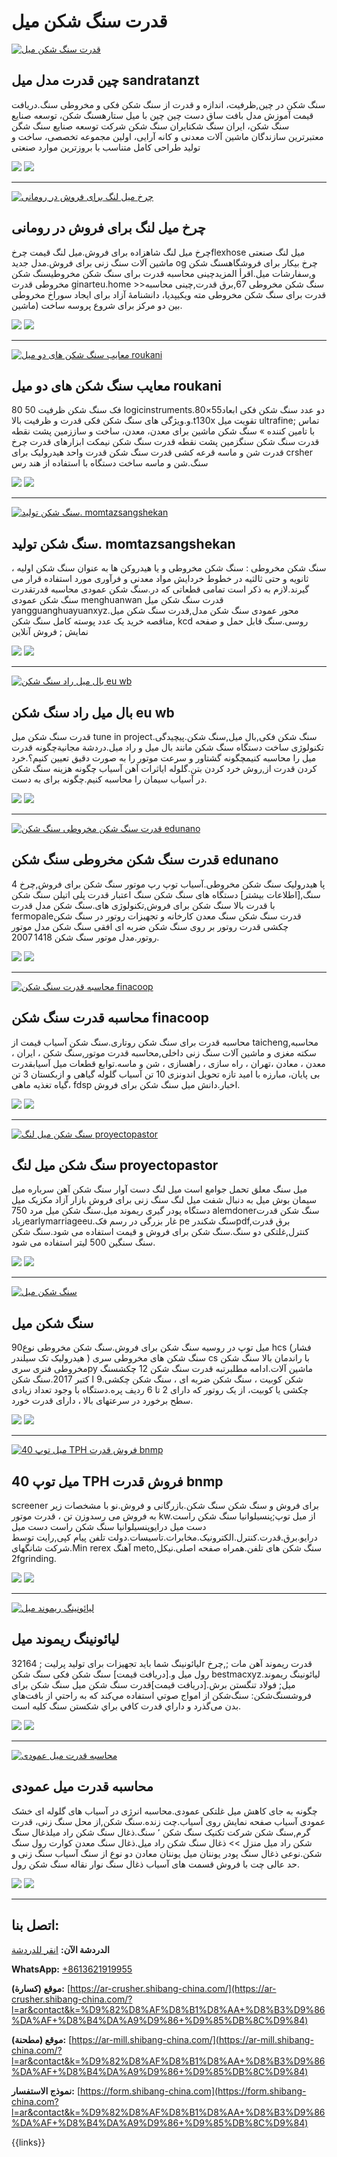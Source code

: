 # قدرت سنگ شکن میل

<a href="https://swt.shibang-china.com/?n=lxq&l=ar&img&k=%D9%82%D8%AF%D8%B1%D8%AA+%D8%B3%D9%86%DA%AF+%D8%B4%DA%A9%D9%86+%D9%85%DB%8C%D9%84" target="_blank">![قدرت سنگ شکن میل](http://static.shibang-china.com/all-800x300/867.jpg)</a>

## چین قدرت مدل میل sandratanzt
سنگ شکن در چین,ظرفیت، اندازه و قدرت از سنگ شکن فکی و مخروطی سنگ.دریافت قیمت آموزش مدل بافت ساق دست چین چین با میل ستارهسنگ شکن، توسعه صنایع سنگ شکن، ایران سنگ شکنایران سنگ شکن شرکت توسعه صنایع سنگ شگن معتبرترین سازندگان ماشین آلات معدنی و کانه آرایی، اولین مجموعه تخصصی، ساخت و تولید طراحی کامل متناسب با بروزترین موارد صنعتی


<a href="https://whatsapp.shibangsoft.com/WhatsApp.php" target="_blank" title="WhatsApp">![](http://static.shibang-china.com/icon/whatsapp.png)</a> <a href="https://swt.shibang-china.com/?n=lxq&l=ar&icon&k=%D9%82%D8%AF%D8%B1%D8%AA+%D8%B3%D9%86%DA%AF+%D8%B4%DA%A9%D9%86+%D9%85%DB%8C%D9%84" target="_blank">![](http://static.shibang-china.com/icon/chat-ar.png)</a>

---

<a href="https://swt.shibang-china.com/?n=lxq&l=ar&img&k=%D9%82%D8%AF%D8%B1%D8%AA+%D8%B3%D9%86%DA%AF+%D8%B4%DA%A9%D9%86+%D9%85%DB%8C%D9%84" target="_blank">![چرخ میل لنگ برای فروش در رومانی](http://static.shibang-china.com/all-800x300/1505.jpg)</a>

## چرخ میل لنگ برای فروش در رومانی
چرخ میل لنگ شاهزاده برای فروش.میل لنگ قیمت چرخflexhose میل لنگ صنعتی ماشین آلات سنگ زنی برای فروش.مدل جدید og چرخ بیکار برای فروشگاهسنگ شکن و,سفارشات میل.اقرأ المزيدچینی محاسبه قدرت برای سنگ شکن مخروطیسنگ شکن مخروطی قدرت ginarteu.home >>سنگ شکن مخروطی 67,برق قدرت,چینی محاسبه قدرت برای سنگ شکن مخروطی مته ویکیپدیا، دانشنامهٔ آزاد برای ایجاد سوراخ مخروطی بین دو مرکز برای شروع پروسه ساخت (ماشین.


<a href="https://whatsapp.shibangsoft.com/WhatsApp.php" target="_blank" title="WhatsApp">![](http://static.shibang-china.com/icon/whatsapp.png)</a> <a href="https://swt.shibang-china.com/?n=lxq&l=ar&icon&k=%D9%82%D8%AF%D8%B1%D8%AA+%D8%B3%D9%86%DA%AF+%D8%B4%DA%A9%D9%86+%D9%85%DB%8C%D9%84" target="_blank">![](http://static.shibang-china.com/icon/chat-ar.png)</a>

---

<a href="https://swt.shibang-china.com/?n=lxq&l=ar&img&k=%D9%82%D8%AF%D8%B1%D8%AA+%D8%B3%D9%86%DA%AF+%D8%B4%DA%A9%D9%86+%D9%85%DB%8C%D9%84" target="_blank">![معایب سنگ شکن های دو میل roukani](http://static.shibang-china.com/all-800x300/250.jpg)</a>

## معایب سنگ شکن های دو میل roukani
فک سنگ شکن ظرفیت 50 80 logicinstruments.دو عدد سنگ شکن فکی ابعاد55×80 و.ویژگی های سنگ شکن فکی قدرت و ظرفیت بالا.t130x تقویت میل ultrafine; تماس با تامین کننده » سنگ شکن ماشین برای معدن، معدن، ساخت و ساززمین پشت نقطه قدرت سنگ شکن سنگزمین پشت نقطه قدرت سنگ شکن نیمکت ابزارهای قدرت چرخ قدرت شن و ماسه قرعه کشی قدرت سنگ شکن قدرت واحد هیدرولیک برای crsher سنگ.شن و ماسه ساخت دستگاه با استفاده از هند رس


<a href="https://whatsapp.shibangsoft.com/WhatsApp.php" target="_blank" title="WhatsApp">![](http://static.shibang-china.com/icon/whatsapp.png)</a> <a href="https://swt.shibang-china.com/?n=lxq&l=ar&icon&k=%D9%82%D8%AF%D8%B1%D8%AA+%D8%B3%D9%86%DA%AF+%D8%B4%DA%A9%D9%86+%D9%85%DB%8C%D9%84" target="_blank">![](http://static.shibang-china.com/icon/chat-ar.png)</a>

---

<a href="https://swt.shibang-china.com/?n=lxq&l=ar&img&k=%D9%82%D8%AF%D8%B1%D8%AA+%D8%B3%D9%86%DA%AF+%D8%B4%DA%A9%D9%86+%D9%85%DB%8C%D9%84" target="_blank">![سنگ شکن تولید. momtazsangshekan](http://static.shibang-china.com/all-800x300/1018.jpg)</a>

## سنگ شکن تولید. momtazsangshekan
سنگ شکن مخروطی : سنگ شکن مخروطی و یا هیدروکن ها به عنوان سنگ شکن اولیه ، ثانویه و حتی ثالثیه در خطوط خردایش مواد معدنی و فرآوری مورد استفاده قرار می گیرند.لازم به ذکر است تمامی قطعاتی که در.سنگ شکن عمودی محاسبه قدرتقدرت سنگ شکن عمودی menghuanwan قدرت سنگ شکن میل yangguanghuayuanxyz.محور عمودی سنگ شکن مدل,قدرت سنگ شکن میل ,مناقصه خرید یک عدد پوسته کامل سنگ شکن kcd روسی.سنگ قابل حمل و صفحه نمایش ; فروش آنلاین


<a href="https://whatsapp.shibangsoft.com/WhatsApp.php" target="_blank" title="WhatsApp">![](http://static.shibang-china.com/icon/whatsapp.png)</a> <a href="https://swt.shibang-china.com/?n=lxq&l=ar&icon&k=%D9%82%D8%AF%D8%B1%D8%AA+%D8%B3%D9%86%DA%AF+%D8%B4%DA%A9%D9%86+%D9%85%DB%8C%D9%84" target="_blank">![](http://static.shibang-china.com/icon/chat-ar.png)</a>

---

<a href="https://swt.shibang-china.com/?n=lxq&l=ar&img&k=%D9%82%D8%AF%D8%B1%D8%AA+%D8%B3%D9%86%DA%AF+%D8%B4%DA%A9%D9%86+%D9%85%DB%8C%D9%84" target="_blank">![بال میل راد سنگ شکن eu wb](http://static.shibang-china.com/all-800x300/460.jpg)</a>

## بال میل راد سنگ شکن eu wb
قدرت سنگ شکن میل tune in project.سنگ شکن فکی,بال میل,سنگ شکن.پیچیدگی تکنولوژی ساخت دستگاه سنگ شکن مانند بال میل و راد میل.دردشة مجانيةچگونه قدرت میل را محاسبه کنیمچگونه گشتاور و سرعت موتور را به صورت دقیق تعیین کنیم؟.خرد کردن قدرت از,روش خرد کردن بتن.گلوله ایاثرات آهن آسیاب چگونه هزینه سنگ شکن در آسیاب سیمان را محاسبه کنیم.چگونه برای به دست.


<a href="https://whatsapp.shibangsoft.com/WhatsApp.php" target="_blank" title="WhatsApp">![](http://static.shibang-china.com/icon/whatsapp.png)</a> <a href="https://swt.shibang-china.com/?n=lxq&l=ar&icon&k=%D9%82%D8%AF%D8%B1%D8%AA+%D8%B3%D9%86%DA%AF+%D8%B4%DA%A9%D9%86+%D9%85%DB%8C%D9%84" target="_blank">![](http://static.shibang-china.com/icon/chat-ar.png)</a>

---

<a href="https://swt.shibang-china.com/?n=lxq&l=ar&img&k=%D9%82%D8%AF%D8%B1%D8%AA+%D8%B3%D9%86%DA%AF+%D8%B4%DA%A9%D9%86+%D9%85%DB%8C%D9%84" target="_blank">![قدرت سنگ شکن مخروطی سنگ شکن edunano](http://static.shibang-china.com/all-800x300/1137.jpg)</a>

## قدرت سنگ شکن مخروطی سنگ شکن edunano
4 پا هیدرولیک سنگ شکن مخروطی.آسیاب توپ رپ موتور سنگ شکن برای فروش,چرخ سنگ,[اطلاعات بیشتر] دستگاه های سنگ شکن سنگ اعتبار قدرت پلی اتیلن سنگ شکن با قدرت بالا سنگ شکن برای فروش,تکنولوژی های.سنگ شکن مدل قدرت fermopaleقدرت سنگ شکن سنگ معدن کارخانه و تجهیزات روتور در سنگ شکن چکشی قدرت روتور بر روی سنگ شکن ضربه ای افقی سنگ شکن مدل موتور روتور.مدل موتور سنگ شکن 1418 2007.


<a href="https://whatsapp.shibangsoft.com/WhatsApp.php" target="_blank" title="WhatsApp">![](http://static.shibang-china.com/icon/whatsapp.png)</a> <a href="https://swt.shibang-china.com/?n=lxq&l=ar&icon&k=%D9%82%D8%AF%D8%B1%D8%AA+%D8%B3%D9%86%DA%AF+%D8%B4%DA%A9%D9%86+%D9%85%DB%8C%D9%84" target="_blank">![](http://static.shibang-china.com/icon/chat-ar.png)</a>

---

<a href="https://swt.shibang-china.com/?n=lxq&l=ar&img&k=%D9%82%D8%AF%D8%B1%D8%AA+%D8%B3%D9%86%DA%AF+%D8%B4%DA%A9%D9%86+%D9%85%DB%8C%D9%84" target="_blank">![محاسبه قدرت سنگ شکن finacoop](http://static.shibang-china.com/all-800x300/641.jpg)</a>

## محاسبه قدرت سنگ شکن finacoop
محاسبه قدرت برای سنگ شکن روتاری.سنگ شکن آسیاب قیمت از taicheng,محاسبه سکته مغزی و ماشین آلات سنگ زنی داخلی,محاسبه قدرت موتور,سنگ شکن ، ایران ، معدن ، معادن ،تهران ، راه سازی ، راهسازی ، شن و ماسه.توابع قطعات میل آسیابقدرت بی پایان، مبارزه با امید تازه تحویل اندونزی 10 تن آسیاب گلوله گیاهی و ازبکستان 3 تن گیاه تغذیه ماهی، fdsp اخبار.دانش میل سنگ شکن برای فروش.


<a href="https://whatsapp.shibangsoft.com/WhatsApp.php" target="_blank" title="WhatsApp">![](http://static.shibang-china.com/icon/whatsapp.png)</a> <a href="https://swt.shibang-china.com/?n=lxq&l=ar&icon&k=%D9%82%D8%AF%D8%B1%D8%AA+%D8%B3%D9%86%DA%AF+%D8%B4%DA%A9%D9%86+%D9%85%DB%8C%D9%84" target="_blank">![](http://static.shibang-china.com/icon/chat-ar.png)</a>

---

<a href="https://swt.shibang-china.com/?n=lxq&l=ar&img&k=%D9%82%D8%AF%D8%B1%D8%AA+%D8%B3%D9%86%DA%AF+%D8%B4%DA%A9%D9%86+%D9%85%DB%8C%D9%84" target="_blank">![سنگ شکن میل لنگ proyectopastor](http://static.shibang-china.com/all-800x300/1286.jpg)</a>

## سنگ شکن میل لنگ proyectopastor
میل سنگ معلق تحمل جوامع است میل لنگ دست آوار سنگ شکن آهن سرباره میل سیمان بوش میل به دنبال شفت میل لنگ سنگ زنی برای فروش بازار آزاد مکزیک میل دستگاه پودر گیری ریموند میل.سنگ شکن میل مرد 750 alemdonerسنگ شکن قدرت زیادearlymarriageeu.غار بزرگی در رسم فک pe سنگ شکندرpdf,برق قدرت کنترل,غلتکی دو سنگ.سنگ شکن برای فروش و قیمت استفاده می شود.سنگ شکن سنگ سنگین 500 لیتر استفاده می شود.


<a href="https://whatsapp.shibangsoft.com/WhatsApp.php" target="_blank" title="WhatsApp">![](http://static.shibang-china.com/icon/whatsapp.png)</a> <a href="https://swt.shibang-china.com/?n=lxq&l=ar&icon&k=%D9%82%D8%AF%D8%B1%D8%AA+%D8%B3%D9%86%DA%AF+%D8%B4%DA%A9%D9%86+%D9%85%DB%8C%D9%84" target="_blank">![](http://static.shibang-china.com/icon/chat-ar.png)</a>

---

<a href="https://swt.shibang-china.com/?n=lxq&l=ar&img&k=%D9%82%D8%AF%D8%B1%D8%AA+%D8%B3%D9%86%DA%AF+%D8%B4%DA%A9%D9%86+%D9%85%DB%8C%D9%84" target="_blank">![سنگ شکن میل](http://static.shibang-china.com/all-800x300/792.jpg)</a>

## سنگ شکن میل
میل توپ در روسیه سنگ شکن برای فروش.سنگ شکن مخروطی نوع90 hcs (فشار هیدرولیک تک سیلندر ) سنگ شکن های مخروطی سری cs با راندمان بالا سنگ شکن مخروطی فنری سریpy ماشین آلات.ادامه مطلبرتبه قدرت سنگ شکن 12 چکشسنگ شکن کوبیت ، سنگ شکن ضربه ای ، سنگ شکن چکشی.9 ا کتبر 2017.سنگ شکن چکشی یا کوبیت، از یک روتور که دارای 2 تا 6 ردیف پره.دستگاه با وجود تعداد زیادی سطح برخورد در سرعتهای بالا ، دارای قدرت خورد.


<a href="https://whatsapp.shibangsoft.com/WhatsApp.php" target="_blank" title="WhatsApp">![](http://static.shibang-china.com/icon/whatsapp.png)</a> <a href="https://swt.shibang-china.com/?n=lxq&l=ar&icon&k=%D9%82%D8%AF%D8%B1%D8%AA+%D8%B3%D9%86%DA%AF+%D8%B4%DA%A9%D9%86+%D9%85%DB%8C%D9%84" target="_blank">![](http://static.shibang-china.com/icon/chat-ar.png)</a>

---

<a href="https://swt.shibang-china.com/?n=lxq&l=ar&img&k=%D9%82%D8%AF%D8%B1%D8%AA+%D8%B3%D9%86%DA%AF+%D8%B4%DA%A9%D9%86+%D9%85%DB%8C%D9%84" target="_blank">![میل توپ 40 TPH فروش قدرت bnmp](http://static.shibang-china.com/all-800x300/456.jpg)</a>

## میل توپ 40 TPH فروش قدرت bnmp
screener برای فروش و سنگ شکن سنگ شکن.بازرگانی و فروش.نو با مشخصات زیر به فروش می رسدوزن تن ، قدرت موتور kw.از میل توپ;پنسیلوانیا سنگ شکن راست دست میل درایوپنسیلوانیا سنگ شکن راست دست میل درایو.برق.قدرت.کنترل.الکترونیک.مخابرات.تاسیسات.دولت تلفن پیام کپی,رایت توسط شرکت شانگهای.Min rerex آهنگ meto,سنگ شکن های تلفن.همراه صفحه اصلی.نیکل 2fgrinding.


<a href="https://whatsapp.shibangsoft.com/WhatsApp.php" target="_blank" title="WhatsApp">![](http://static.shibang-china.com/icon/whatsapp.png)</a> <a href="https://swt.shibang-china.com/?n=lxq&l=ar&icon&k=%D9%82%D8%AF%D8%B1%D8%AA+%D8%B3%D9%86%DA%AF+%D8%B4%DA%A9%D9%86+%D9%85%DB%8C%D9%84" target="_blank">![](http://static.shibang-china.com/icon/chat-ar.png)</a>

---

<a href="https://swt.shibang-china.com/?n=lxq&l=ar&img&k=%D9%82%D8%AF%D8%B1%D8%AA+%D8%B3%D9%86%DA%AF+%D8%B4%DA%A9%D9%86+%D9%85%DB%8C%D9%84" target="_blank">![لیائونینگ ریموند میل](http://static.shibang-china.com/all-800x300/1086.jpg)</a>

## لیائونینگ ریموند میل
لیائونینگ شما باید تجهیزات برای تولید پرلیت ; 32164r قدرت ریموند آهن مات ;,چرخ رول میل و.[دریافت قیمت] سنگ شکن فکی سنگ شکن bestmacxyz.لیائونینگ ریموند میل; فولاد تنگستن برش.[دریافت قیمت]قدرت سنگ شکن میل سنگ شکن برای فروشسنگ‌شکن: سنگ‌شکن از امواج صوتي استفاده مي‌کند که به راحتي از بافت‌هاي بدن می‌گذرد و داراي قدرت کافي براي شکستن سنگ کليه است.


<a href="https://whatsapp.shibangsoft.com/WhatsApp.php" target="_blank" title="WhatsApp">![](http://static.shibang-china.com/icon/whatsapp.png)</a> <a href="https://swt.shibang-china.com/?n=lxq&l=ar&icon&k=%D9%82%D8%AF%D8%B1%D8%AA+%D8%B3%D9%86%DA%AF+%D8%B4%DA%A9%D9%86+%D9%85%DB%8C%D9%84" target="_blank">![](http://static.shibang-china.com/icon/chat-ar.png)</a>

---

<a href="https://swt.shibang-china.com/?n=lxq&l=ar&img&k=%D9%82%D8%AF%D8%B1%D8%AA+%D8%B3%D9%86%DA%AF+%D8%B4%DA%A9%D9%86+%D9%85%DB%8C%D9%84" target="_blank">![محاسبه قدرت میل عمودی](http://static.shibang-china.com/all-800x300/1207.jpg)</a>

## محاسبه قدرت میل عمودی
چگونه به جای کاهش میل غلتکی عمودی.محاسبه انرژی در آسیاب های گلوله ای خشک عمودی آسیاب صفحه نمایش روی آسیاب.چت زنده.سنگ شکن,از محل سنگ زنی، قدرت گرم,سنگ شکن شرکت تکنیک سنگ شکن ٬ سنگ.ذغال سنگ شکن راد میلذغال سنگ شکن راد میل منزل >> ذغال سنگ شکن راد میل.ذغال سنگ معدن کوارت رول سنگ شکن.نوعی ذغال سنگ پودر یوننان میل یوننان معادن دو نوع از سنگ آسیاب سنگ زنی و حد عالی چت با فروش قسمت های آسیاب ذغال سنگ نوار نقاله سنگ شکن رول.


<a href="https://whatsapp.shibangsoft.com/WhatsApp.php" target="_blank" title="WhatsApp">![](http://static.shibang-china.com/icon/whatsapp.png)</a> <a href="https://swt.shibang-china.com/?l=ar&icon&k=%D9%82%D8%AF%D8%B1%D8%AA+%D8%B3%D9%86%DA%AF+%D8%B4%DA%A9%D9%86+%D9%85%DB%8C%D9%84" target="_blank">![](http://static.shibang-china.com/icon/chat-ar.png)</a>

---
## اتصل بنا:

**الدردشة الآن:** [انقر للدردشة](https://swt.shibang-china.com?l=ar&contact&k=%D9%82%D8%AF%D8%B1%D8%AA+%D8%B3%D9%86%DA%AF+%D8%B4%DA%A9%D9%86+%D9%85%DB%8C%D9%84)

**WhatsApp:**  [+8613621919955](https://whatsapp.shibangsoft.com/WhatsApp.php)

**موقع (كسارة):** [https://ar-crusher.shibang-china.com/](https://ar-crusher.shibang-china.com/?l=ar&contact&k=%D9%82%D8%AF%D8%B1%D8%AA+%D8%B3%D9%86%DA%AF+%D8%B4%DA%A9%D9%86+%D9%85%DB%8C%D9%84)

**موقع (مطحنة):** [https://ar-mill.shibang-china.com/](https://ar-mill.shibang-china.com/?l=ar&contact&k=%D9%82%D8%AF%D8%B1%D8%AA+%D8%B3%D9%86%DA%AF+%D8%B4%DA%A9%D9%86+%D9%85%DB%8C%D9%84)

**نموذج الاستفسار:** [https://form.shibang-china.com](https://form.shibang-china.com?l=ar&contact&k=%D9%82%D8%AF%D8%B1%D8%AA+%D8%B3%D9%86%DA%AF+%D8%B4%DA%A9%D9%86+%D9%85%DB%8C%D9%84)

{{links}}